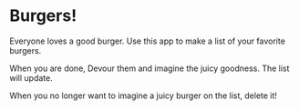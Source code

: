 # Burgers!

Everyone loves a good burger.   Use this app to make a list of your favorite burgers.

When you are done, Devour them and imagine the juicy goodness.  The list will update.  

When you no longer want to imagine a juicy burger on the list, delete it!
